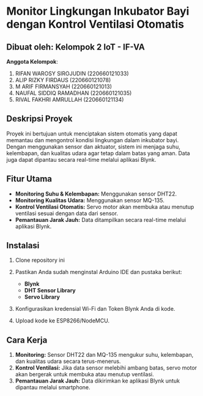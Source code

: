 # Monitor Lingkungan Inkubator Bayi dengan Kontrol Ventilasi Otomatis

## Dibuat oleh: Kelompok 2 IoT - IF-VA

**Anggota Kelompok**:

1. RIFAN WAROSY SIROJUDIN (220660121033)
2. ALIP RIZKY FIRDAUS (220660121078)
3. M ARIF FIRMANSYAH (220660121013)
4. NAUFAL SIDDIQ RAMADHAN (220660121035)
5. RIVAL FAKHRI AMRULLAH (220660121134)

## Deskripsi Proyek

Proyek ini bertujuan untuk menciptakan sistem otomatis yang dapat memantau dan mengontrol kondisi lingkungan dalam inkubator bayi. Dengan menggunakan sensor dan aktuator, sistem ini menjaga suhu, kelembapan, dan kualitas udara agar tetap dalam batas yang aman. Data juga dapat dipantau secara real-time melalui aplikasi Blynk.

## Fitur Utama

- **Monitoring Suhu & Kelembapan:** Menggunakan sensor DHT22.
- **Monitoring Kualitas Udara:** Menggunakan sensor MQ-135.
- **Kontrol Ventilasi Otomatis:** Servo motor akan membuka atau menutup ventilasi sesuai dengan data dari sensor.
- **Pemantauan Jarak Jauh:** Data ditampilkan secara real-time melalui aplikasi Blynk.

## Instalasi

1. Clone repository ini

2. Pastikan Anda sudah menginstal Arduino IDE dan pustaka berikut:

   - **Blynk**
   - **DHT Sensor Library**
   - **Servo Library**

3. Konfigurasikan kredensial Wi-Fi dan Token Blynk Anda di kode.

4. Upload kode ke ESP8266/NodeMCU.

## Cara Kerja

1. **Monitoring:** Sensor DHT22 dan MQ-135 mengukur suhu, kelembapan, dan kualitas udara secara terus-menerus.
2. **Kontrol Ventilasi:** Jika data sensor melebihi ambang batas, servo motor akan bergerak untuk membuka atau menutup ventilasi.
3. **Pemantauan Jarak Jauh:** Data dikirimkan ke aplikasi Blynk untuk dipantau melalui smartphone.
